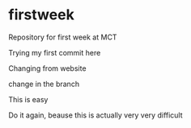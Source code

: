 # firstweek
Repository for first week at MCT

Trying my first commit here

Changing from website

change in the branch

This is easy

Do it again, beause this is actually very very difficult